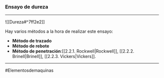 ### Ensayo de dureza
---
![[Dureza#^7ff2e2]]

Hay varios métodos a la hora de realizar este ensayo:
- **Método de trazado**
- **Método de rebote**
- **Método de penetración**:[[2.2.1. Rockwell|Rockwell]], [[2.2.2. Brinell|Brinell]], [[2.2.3. Vickers|Vickers]].


---
#Elementosdemaquinas 